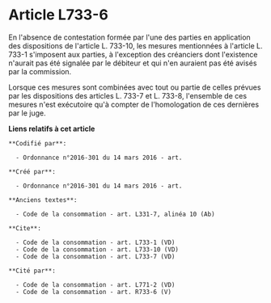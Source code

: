 # Article L733-6

En l'absence de contestation formée par l'une des parties en application des dispositions de l'article L. 733-10, les mesures
mentionnées à l'article L. 733-1 s'imposent aux parties, à l'exception des créanciers dont l'existence n'aurait pas été
signalée par le débiteur et qui n'en auraient pas été avisés par la commission. 

Lorsque ces mesures sont combinées avec tout ou partie de celles prévues par les dispositions des articles L. 733-7 et L.
733-8, l'ensemble de ces mesures n'est exécutoire qu'à compter de l'homologation de ces dernières par le juge.

**Liens relatifs à cet article**

	**Codifié par**:

	  - Ordonnance n°2016-301 du 14 mars 2016 - art.

	**Créé par**:

	  - Ordonnance n°2016-301 du 14 mars 2016 - art.

	**Anciens textes**:

	  - Code de la consommation - art. L331-7, alinéa 10 (Ab)

	**Cite**:

	  - Code de la consommation - art. L733-1 (VD)
	  - Code de la consommation - art. L733-10 (VD)
	  - Code de la consommation - art. L733-7 (VD)

	**Cité par**:

	  - Code de la consommation - art. L771-2 (VD)
	  - Code de la consommation - art. R733-6 (V)
